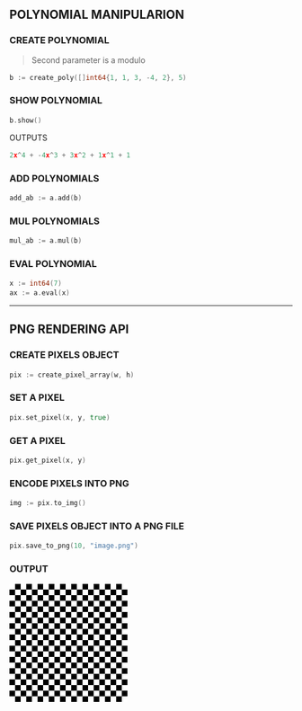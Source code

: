 ## POLYNOMIAL MANIPULARION
### CREATE POLYNOMIAL
> Second parameter is a modulo
```go
b := create_poly([]int64{1, 1, 3, -4, 2}, 5)
```

### SHOW POLYNOMIAL
```go
b.show()
```
OUTPUTS 
```go
2x^4 + -4x^3 + 3x^2 + 1x^1 + 1
```

### ADD POLYNOMIALS
```go
add_ab := a.add(b)
```

### MUL POLYNOMIALS
```go
mul_ab := a.mul(b)
```

### EVAL POLYNOMIAL
```go
x := int64(7)
ax := a.eval(x)
```

--- 

## PNG RENDERING API
### CREATE PIXELS OBJECT
```go
pix := create_pixel_array(w, h)
```

### SET A PIXEL
```go
pix.set_pixel(x, y, true)
```

### GET A PIXEL
```go
pix.get_pixel(x, y)
```

### ENCODE PIXELS INTO PNG
```go
img := pix.to_img()
```

### SAVE PIXELS OBJECT INTO A PNG FILE
```go
pix.save_to_png(10, "image.png")
```

### OUTPUT
![](test.png)